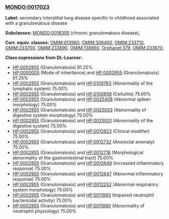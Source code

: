 
### [MONDO:0017023](http://purl.obolibrary.org/obo/MONDO_0017023)
**Label:** secondary interstitial lung disease specific to childhood associated with a granulomatous disease

**Subclasses:** [MONDO:0018305](http://purl.obolibrary.org/obo/MONDO_0018305) (chronic granulomatous disease), 

**Corr. equiv. classes:** [OMIM:613960](http://purl.obolibrary.org/obo/OMIM_613960), [OMIM:306400](http://purl.obolibrary.org/obo/OMIM_306400), [OMIM:233710](http://purl.obolibrary.org/obo/OMIM_233710), [OMIM:233700](http://purl.obolibrary.org/obo/OMIM_233700), [OMIM:233690](http://purl.obolibrary.org/obo/OMIM_233690), [OMIM:138990](http://purl.obolibrary.org/obo/OMIM_138990), [Orphanet:379](http://www.orpha.net/ORDO/Orphanet_379), [OMIM:233670](http://purl.obolibrary.org/obo/OMIM_233670), 

**Class expressions from DL-Learner:**

- [HP:0002955](http://purl.obolibrary.org/obo/HP_0002955) (Granulomatosis) 81.25%
- [HP:0000005](http://purl.obolibrary.org/obo/HP_0000005) (Mode of inheritance) and [HP:0002955](http://purl.obolibrary.org/obo/HP_0002955) (Granulomatosis) 81.25%
- [HP:0002955](http://purl.obolibrary.org/obo/HP_0002955) (Granulomatosis) and [HP:0100763](http://purl.obolibrary.org/obo/HP_0100763) (Abnormality of the lymphatic system) 75.00%
- [HP:0002955](http://purl.obolibrary.org/obo/HP_0002955) (Granulomatosis) and [HP:0100658](http://purl.obolibrary.org/obo/HP_0100658) (Cellulitis) 75.00%
- [HP:0002955](http://purl.obolibrary.org/obo/HP_0002955) (Granulomatosis) and [HP:0025408](http://purl.obolibrary.org/obo/HP_0025408) (Abnormal spleen morphology) 75.00%
- [HP:0002955](http://purl.obolibrary.org/obo/HP_0002955) (Granulomatosis) and [HP:0025033](http://purl.obolibrary.org/obo/HP_0025033) (Abnormality of digestive system morphology) 75.00%
- [HP:0002955](http://purl.obolibrary.org/obo/HP_0002955) (Granulomatosis) and [HP:0025031](http://purl.obolibrary.org/obo/HP_0025031) (Abnormality of the digestive system) 75.00%
- [HP:0002955](http://purl.obolibrary.org/obo/HP_0002955) (Granulomatosis) and [HP:0012823](http://purl.obolibrary.org/obo/HP_0012823) (Clinical modifier) 75.00%
- [HP:0002955](http://purl.obolibrary.org/obo/HP_0002955) (Granulomatosis) and [HP:0012732](http://purl.obolibrary.org/obo/HP_0012732) (Anorectal anomaly) 75.00%
- [HP:0002955](http://purl.obolibrary.org/obo/HP_0002955) (Granulomatosis) and [HP:0012718](http://purl.obolibrary.org/obo/HP_0012718) (Morphological abnormality of the gastrointestinal tract) 75.00%
- [HP:0002955](http://purl.obolibrary.org/obo/HP_0002955) (Granulomatosis) and [HP:0012649](http://purl.obolibrary.org/obo/HP_0012649) (Increased inflammatory response) 75.00%
- [HP:0002955](http://purl.obolibrary.org/obo/HP_0002955) (Granulomatosis) and [HP:0012647](http://purl.obolibrary.org/obo/HP_0012647) (Abnormal inflammatory response) 75.00%
- [HP:0002955](http://purl.obolibrary.org/obo/HP_0002955) (Granulomatosis) and [HP:0012252](http://purl.obolibrary.org/obo/HP_0012252) (Abnormal respiratory system morphology) 75.00%
- [HP:0002955](http://purl.obolibrary.org/obo/HP_0002955) (Granulomatosis) and [HP:0011993](http://purl.obolibrary.org/obo/HP_0011993) (Impaired neutrophil bactericidal activity) 75.00%
- [HP:0002955](http://purl.obolibrary.org/obo/HP_0002955) (Granulomatosis) and [HP:0011990](http://purl.obolibrary.org/obo/HP_0011990) (Abnormality of neutrophil physiology) 75.00%


